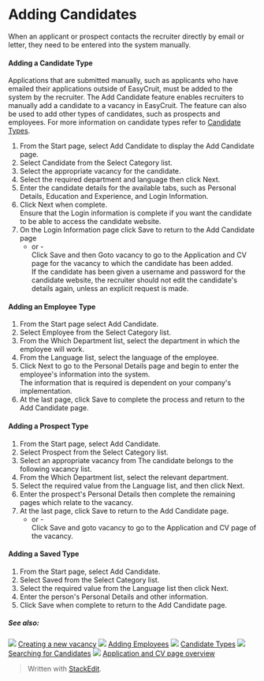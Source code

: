 # Adding Candidates

When an applicant or prospect contacts the recruiter directly by email or letter, they need to be entered into the system manually.

#### Adding a Candidate Type

Applications that are submitted manually, such as applicants who have emailed their applications outside of EasyCruit, must be added to the system by the recruiter. The  Add Candidate  feature enables recruiters to manually add a candidate to a vacancy in EasyCruit. The feature can also be used to add other types of candidates, such as prospects and employees. For more information on candidate types refer to  [Candidate Types](candidate_types.htm).

1.  From the  Start  page, select  Add Candidate  to display the  Add Candidate  page.
2.  Select  Candidate  from the  Select Category  list.
3.  Select the appropriate vacancy for the candidate.
4.  Select the required department and language then click  Next.
5.  Enter the candidate details for the available tabs, such as  Personal Details,  Education and Experience, and  Login Information.
6.  Click  Next  when complete.  
    Ensure that the Login information is complete if you want the candidate to be able to access the candidate website.
7.  On the  Login Information  page click  Save  to return to the  Add Candidate  page  
    - or -  
    Click  Save  and then  Goto vacancy  to go to the  Application and CV  page for the vacancy to which the candidate has been added.  
    If the candidate has been given a username and password for the candidate website, the recruiter should not edit the candidate's details again, unless an explicit request is made.

#### Adding an Employee Type

1.  From the  Start  page select  Add Candidate.
2.  Select  Employee  from the  Select Category  list.
3.  From the  Which Department  list, select the department in which the employee will work.
4.  From the  Language  list, select the language of the employee.
5.  Click  Next  to go to the  Personal Details  page and begin to enter the employee's information into the system.  
    The information that is required is dependent on your company's implementation.
6.  At the last page, click  Save  to complete the process and return to the  Add Candidate  page.

#### Adding a Prospect Type

1.  From the  Start  page, select  Add Candidate.
2.  Select  Prospect  from the  Select Category  list.
3.  Select an appropriate vacancy from  The candidate belongs to the following vacancy  list.
4.  From the  Which Department  list, select the relevant department.
5.  Select the required value from the  Language  list, and then click  Next.
6.  Enter the prospect's  Personal Details  then complete the remaining pages which relate to the vacancy.
7.  At the last page, click  Save  to return to the  Add Candidate  page.  
    - or -  
    Click  Save and goto vacancy  to go to the  Application and CV  page of the vacancy.

#### Adding a Saved Type

1.  From the  Start  page, select  Add Candidate.
2.  Select  Saved  from the  Select Category  list.
3.  Select the required value from the  Language  list then click  Next.
4.  Enter the person's  Personal Details  and other information.
5.  Click  Save  when complete to return to the  Add Candidate  page.

##### See also:

![](../Resources/Images/icon-document-link.png) [Creating a new vacancy](creating_a_new_vacancy.htm)
![](../Resources/Images/icon-document-link.png) [Adding Employees](adding_employees.htm)
![](../Resources/Images/icon-document-link.png) [Candidate Types](candidate_types.htm)
![](../Resources/Images/icon-document-link.png) [Searching for Candidates](searching_for_candidates.htm)
![](../Resources/Images/icon-document-link.png) [Application and CV page overview](application_and_cv_page_overview.htm)



> Written with [StackEdit](https://stackedit.io/).
<!--stackedit_data:
eyJoaXN0b3J5IjpbNTM3NzM0NzNdfQ==
-->